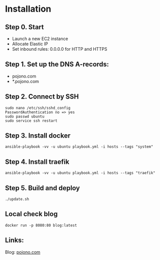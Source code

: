# Installation

## Step 0. Start
* Launch a new EC2 instance
* Allocate Elastic IP
* Set inbound rules: 0.0.0.0 for HTTP and HTTPS

## Step 1. Set up the DNS A-records:
* pojono.com
* *.pojono.com

## Step 2. Connect by SSH
````
sudo nano /etc/ssh/sshd_config
PasswordAuthentication no => yes
sudo passwd ubuntu
sudo service ssh restart
````

## Step 3. Install docker
````
ansible-playbook -vv -u ubuntu playbook.yml -i hosts --tags "system"
````

## Step 4. Install traefik
````
ansible-playbook -vv -u ubuntu playbook.yml -i hosts --tags "traefik"
````

## Step 5. Build and deploy
````
./update.sh
````

## Local check blog
````
docker run -p 8080:80 blog:latest 
````

## Links:
Blog: [pojono.com](https://pojono.com)

